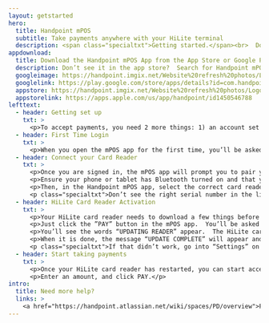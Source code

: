 ```yaml
---
layout: getstarted
hero: 
  title: Handpoint mPOS
  subtitle: Take payments anywhere with your HiLite terminal
  description: <span class="specialtxt">Getting started.</span><br>  Don’t panic. It’s easy.
appdownload:
  title: Download the Handpoint mPOS App from the App Store or Google Play Store on your phone or tablet
  description: Don’t see it in the app store?  Search for Handpoint mPOS in the app store or try these links
  googleimage: https://handpoint.imgix.net/Website%20refresh%20photos/Logos/google_badge.png
  googlelink: https://play.google.com/store/apps/details?id=com.handpoint.hipos
  appstore: https://handpoint.imgix.net/Website%20refresh%20photos/Logos/apple_badge.svg
  appstorelink: https://apps.apple.com/us/app/handpoint/id1450546788
lefttext: 
  - header: Getting set up
    txt: >
      <p>To accept payments, you need 2 more things: 1) an account set up with your payments provider, and 2) a Handpoint HiLite credit card terminal.</p><p class="specialtxt">Not sure if you have one? Get in touch with your provider.</p>
  - header: First Time Login
    txt: >
      <p>When you open the mPOS app for the first time, you’ll be asked to sign up by entering your email address. Then, you’ll be asked to create a unique, safe password.  Note: You must use the same e-mail address that you provided for setting up your Merchant Account with your provider.  That’s one way we know it’s you.</p> <p class="specialtxt">If you wish to use an alternative e-mail address, contact your provider to update your account.</p>
  - header: Connect your Card Reader
    txt: >
      <p>Once you are signed in, the mPOS app will prompt you to pair your HiLite card reader.</p>
      <p>Ensure your phone or tablet has Bluetooth turned on and that your HiLite card reader is switched on (hold down the power button).</p>
      <p>Then, in the Handpoint mPOS app, select the correct card reader from the list provided – it should match the serial number on the back of your HiLite card reader.</p>
      <p class="specialtxt">Don’t see the right serial number in the list?  Try this: Go in ‘Settings’ on the mPOS App, then select ‘Device.’ You should find your card reader’s serial number as an option there.</p><p>Once you see the Bluetooth icon on the HiLite card reader screen, you’ll know the card  reader is connected. This may take a few seconds.</p>
  - header: HiLite Card Reader Activation
    txt: >
      <p>Your HiLite card reader needs to download a few things before it can start taking your first payments.  But this is easy, and it won’t need to do this every time.</p>
      <p>Just click the ”PAY” button in the mPOS app.  You’ll be asked to choose the type of payment (Card/Cash/Other) – Choose ”Card.”  Then the update will start.</p>
      <p>You’ll see the words “UPDATING READER” appear.  The HiLite card reader is now automatically downloading any updates and setting itself up.  It will take a couple of minutes.</p> 
      <p>When it is done, the message “UPDATE COMPLETE” will appear and your HiLite card reader will automatically restart.</p>
      <p class="specialtxt">If that didn’t work, go into “Settings” on the mPOS App.  Tap on “Device.”  Then choose “Update Device.”</p>
  - header: Start taking payments
    txt: >
      <p>Once your HiLite card reader has restarted, you can start accepting payments with your mPOS solution. </p> 
      <p>Enter an amount, and click PAY.</p>
intro: 
  title: Need more help?
  links: >
    <a href="https://handpoint.atlassian.net/wiki/spaces/PD/overview">FAQs</a><br>
---
```


<div class="col-md-3 col-sm-3 col-md-offset-1 col-sm-offset-1">
  <div class="row">
    <img src="https://handpoint.imgix.net/Website%20refresh%20photos/product-images/mpos_app_clean.png" class="img-responsive section-getstarted-mainpic" alt=""/>
  </div>

</div>
